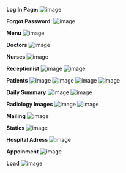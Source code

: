 **Log In Page:**
![image](https://github.com/user-attachments/assets/a529b69f-2235-4be4-bbfa-202d5ac58ebb)

**Forgot Password:**
![image](https://github.com/user-attachments/assets/efc1e12d-8350-4ae3-ab2c-6c540d21dc14)

**Menu**
![image](https://github.com/user-attachments/assets/976c8fb9-b4ef-41ae-8e31-be1ac7bdd96a)

**Doctors**
![image](https://github.com/user-attachments/assets/9ede2519-eda9-4836-992e-8eea9a2e2233)

**Nurses**
![image](https://github.com/user-attachments/assets/e9b0f7b7-8bcd-49c5-9d57-7b9e2e79b9e4)

**Receptionist**
![image](https://github.com/user-attachments/assets/d6c72b97-2c2f-4a43-844a-4f828a10a250)
![image](https://github.com/user-attachments/assets/09a57f68-ac1f-43b3-b713-c99db62b0a47)

**Patients**
![image](https://github.com/user-attachments/assets/e0c25ab4-6b02-4e98-b170-057b65fe9ed5)
![image](https://github.com/user-attachments/assets/dbd988e6-e3bf-4a18-8404-dfbc92813b9f)
![image](https://github.com/user-attachments/assets/98d27d04-fde9-4ef8-8f87-f77b45215d33)
![image](https://github.com/user-attachments/assets/5e518867-3264-42c0-afe7-0da31c6a4974)

**Daily Summary**
![image](https://github.com/user-attachments/assets/6a7e7e8b-4ff4-4ff7-9dcd-a078ac62ee95)
![image](https://github.com/user-attachments/assets/ac4c2382-9dca-4071-b2e1-c54b8498d82d)

**Radiology Images**
![image](https://github.com/user-attachments/assets/305a8bd3-b930-482f-9354-0bb6176b86bc)
![image](https://github.com/user-attachments/assets/511eefb8-edd5-41c3-9432-8078148b9b4a)

**Mailing**
![image](https://github.com/user-attachments/assets/4e10a519-48f5-4d1d-8660-e9161e6dd318)

**Statics**
![image](https://github.com/user-attachments/assets/a36bbfd0-f01b-49da-94ef-2488fabe72ff)

**Hospital Adress**
![image](https://github.com/user-attachments/assets/fa8d9166-78c6-4ca8-a1ba-dc4a147016bd)

**Appoinment**
![image](https://github.com/user-attachments/assets/9e7d5926-762e-498f-be25-f6e41ec424b0)

**Load**
![image](https://github.com/user-attachments/assets/0b79f1aa-2b31-4877-91c1-f8f494f1842b)










